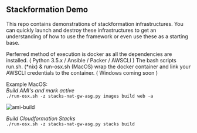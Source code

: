 Stackformation Demo
-------------------
This repo contains demonstrations of stackformation infrastructures.
You can quickly launch and destroy these infrastructures to get an understanding of how to use the framework or even use these as a starting base.

Perferred method of execution is docker as all the dependencies are installed. ( Python 3.5.x / Ansible / Packer / AWSCLI )
The bash scripts run.sh. (*nix) & run-osx.sh (MacOS) wrap the docker container and link your AWSCLI credentials to the container. ( Windows coming soon )

Example MacOS:   
_Build AMI's and mark active_  
`./run-osx.sh -z stacks-nat-gw-asg.py images build web -a`   

![ami-build](https://s3.us-east-2.amazonaws.com/stf-assets/build-ami.gif)

_Build Cloudformation Stacks_   
`./run-osx.sh -z stacks-nat-gw-asg.py stacks build`

